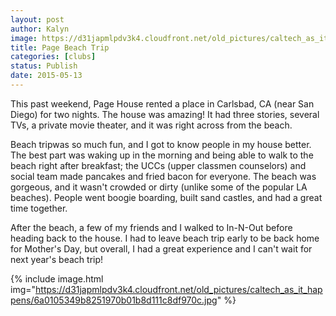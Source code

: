 ```yaml
---
layout: post
author: Kalyn
image: https://d31japmlpdv3k4.cloudfront.net/old_pictures/caltech_as_it_happens/6a0105349b8251970b01b8d111c8d6970c.jpg
title: Page Beach Trip 
categories: [clubs]
status: Publish
date: 2015-05-13
---
```


This past weekend, Page House rented a place in Carlsbad, CA (near San Diego) for two nights. The house was amazing! It had three stories, several TVs, a private movie theater, and it was right across from the beach.

  Beach tripwas so much fun, and I got to know people in my house better. The best part was waking up in the morning and being able to walk to the beach right after breakfast; the UCCs (upper classmen counselors) and social team made pancakes and fried bacon for everyone. The beach was gorgeous, and it wasn't crowded or dirty (unlike some of the popular LA beaches). People went boogie boarding, built sand castles, and had a great time together.

  After the beach, a few of my friends and I walked to In-N-Out before heading back to the house. I had to leave beach trip early to be back home for Mother's Day, but overall, I had a great experience and I can't wait for next year's beach trip!


{% include image.html img="https://d31japmlpdv3k4.cloudfront.net/old_pictures/caltech_as_it_happens/6a0105349b8251970b01b8d111c8df970c.jpg" %}

